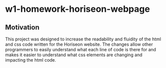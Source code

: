 # w1-homework-horiseon-webpage
## Motivation
This project was designed to increase the readability and fluidity of the html and css code written for the Horiseon website. The changes allow other programmers to easily understand what each line of code is there for and makes it easier to understand what css elements are changing and impacting the html code.

